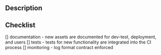## Description

## Checklist

[] documentation - new assets are documented for dev-test, deployment, and users
[] tests - tests for new functionality are integrated into the CI process
[] monitoring - log format contract enforced

